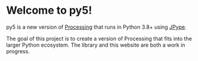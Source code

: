 # Welcome to py5!

py5 is a new version of [Processing](https://processing.org/) that runs in
Python 3.8+ using [JPype](https://jpype.readthedocs.io/en/latest/).

The goal of this project is to create a version of Processing that fits into
the larger Python ecosystem. The library and this website are both a work
in progress.
